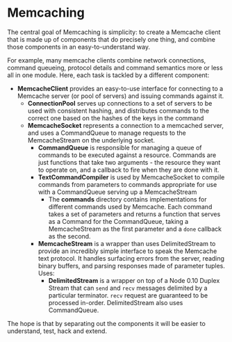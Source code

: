 # Memcaching

The central goal of Memcaching is simplicity: to create a Memcache client that is made up of components that do precisely one thing, and combine those components in an easy-to-understand way.

For example, many memcache clients combine network connections, command queueing, protocol details and command semantics more or less all in one module. Here, each task is tackled by a different component:

- **MemcacheClient** provides an easy-to-use interface for connecting to a Memcache server (or pool of servers) and issuing commands against it.
  - **ConnectionPool** serves up connections to a set of servers to be used with consistent hashing, and distributes commands to the correct one based on the hashes of the keys in the command
  - **MemcacheSocket** represents a connection to a memcached server, and uses a CommandQueue to manage requests to the MemcacheStream on the underlying socket.
    - **CommandQueue** is responsible for managing a queue of commands to be executed against a resource. Commands are just functions that take two arguments - the resource they want to operate on, and a callback to fire when they are done with it.
    - **TextCommandCompiler** is used by MemcacheSocket to compile commands from parameters to commands appropriate for use with a CommandQueue serving up a MemcacheStream
      - The **commands** directory contains implementations for different commands used by Memcache. Each command takes a set of parameters and returns a function that serves as a Command for the CommandQueue, taking a MemcacheStream as the first parameter and a `done` callback as the second.
    - **MemcacheStream** is a wrapper than uses DelimitedStream to provide an incredibly simple interface to speak the Memcache text protocol. It handles surfacing errors from the server, reading binary buffers, and parsing responses made of parameter tuples. Uses:
      - **DelimitedStream** is a wrapper on top of a Node 0.10 Duplex Stream that can `send` and `recv` messages delimited by a particular terminator. `recv` request are guaranteed to be processed in-order. DelimitedStream also uses CommandQueue.

The hope is that by separating out the components it will be easier to understand, test, hack and extend.


